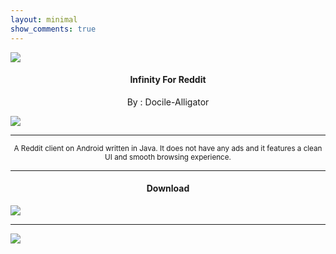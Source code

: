 ```yaml
---
layout: minimal
show_comments: true
---
```


![](https://is.gd/ZdFPjD)

<h4> <p align="center"> Infinity For Reddit </p> </h4>

<p align="center"> By : Docile-Alligator </p>

![](https://is.gd/No9LA2)

---

<p align="center"> <sub>
A Reddit client on Android written in Java. It does not have any ads and it features a clean UI and smooth browsing experience.
</sub> </p>

---

<h4> <p align="center"> Download </p> </h4>

[![](https://is.gd/lc1jGj)](https://is.gd/pzlky4)

---

![](https://is.gd/uVvIMS)
